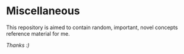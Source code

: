 # Miscellaneous

This repository is aimed to contain random, important, novel concepts reference material for me.


_Thanks :)_
